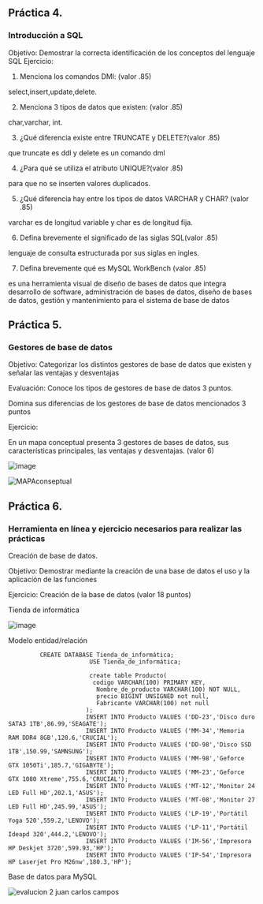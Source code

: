 ## Práctica 4.
### Introducción a SQL
Objetivo: Demostrar la correcta identificación de los conceptos del lenguaje SQL
Ejercicio:

1. Menciona los comandos DMl: (valor .85)

select,insert,update,delete.

2. Menciona 3 tipos de datos que existen: (valor .85)

char,varchar, int.

3. ¿Qué diferencia existe entre TRUNCATE y DELETE?(valor .85)

que truncate es ddl y delete es un comando dml

4. ¿Para qué se utiliza el atributo UNIQUE?(valor .85)

para que no se inserten valores duplicados.

5. ¿Qué diferencia hay entre los tipos de datos VARCHAR y CHAR? (valor .85)

varchar es de longitud variable y char es de longitud fija.

6. Defina brevemente el significado de las siglas SQL(valor .85)

lenguaje de consulta estructurada por sus siglas en ingles.

7. Defina brevemente qué es MySQL WorkBench (valor .85)


 es una herramienta visual de diseño de bases de datos que integra desarrollo de software, administración de bases de datos, diseño de bases de datos, gestión y mantenimiento para el sistema de base de datos 

## Práctica 5.
### Gestores de base de datos

Objetivo: Categorizar los distintos gestores de base de datos que existen y señalar las
ventajas y desventajas

Evaluación: Conoce los tipos de gestores de base de datos 3 puntos.

Domina sus diferencias de los gestores de base de datos mencionados 3 puntos

Ejercicio:

En un mapa conceptual presenta 3 gestores de bases de datos, sus características
principales, las ventajas y desventajas. (valor 6)

![image](https://user-images.githubusercontent.com/91554777/170415427-e2b7321b-a97f-43b0-ac24-6e506c307e6b.png)


![MAPAconseptual](https://user-images.githubusercontent.com/101900664/170423553-d5cc98e4-9e3c-4980-b78e-3a22ac6e90f3.png)


## Práctica 6.
### Herramienta en línea y ejercicio necesarios para realizar las prácticas

Creación de base de datos.

Objetivo: Demostrar mediante la creación de una base de datos el uso y la aplicación de
las funciones

Ejercicio: Creación de la base de datos (valor 18 puntos)

Tienda de informática

![image](https://user-images.githubusercontent.com/91554777/170415101-717bca19-3644-46a9-8a57-8d5940c5d283.png)




Modelo entidad/relación
  
  
             CREATE DATABASE Tienda_de_informática;
                           USE Tienda_de_informática;

                           create table Producto(
                            codigo VARCHAR(100) PRIMARY KEY,
                             Nombre_de_producto VARCHAR(100) NOT NULL,
                             precio BIGINT UNSIGNED not null,
                             Fabricante VARCHAR(100) not null
                          );
                          INSERT INTO Producto VALUES ('DD-23','Disco duro SATA3 1TB',86.99,'SEAGATE');
                          INSERT INTO Producto VALUES ('MM-34','Memoria RAM DDR4 8GB',120.6,'CRUCIAL');
                          INSERT INTO Producto VALUES ('DD-98','Disco SSD 1TB',150.99,'SAMNSUNG');
                          INSERT INTO Producto VALUES ('MM-98','Geforce GTX 1050Ti',185.7,'GIGABYTE');
                          INSERT INTO Producto VALUES ('MM-23','Geforce GTX 1080 Xtreme',755.6,'CRUCIAL');
                          INSERT INTO Producto VALUES ('MT-12','Monitor 24 LED Full HD',202.1,'ASUS');
                          INSERT INTO Producto VALUES ('MT-08','Monitor 27 LED Full HD',245.99,'ASUS');
                          INSERT INTO Producto VALUES ('LP-19','Portátil Yoga 520',559.2,'LENOVO');
                          INSERT INTO Producto VALUES ('LP-11','Portátil Ideapd 320',444.2,'LENOVO');
                          INSERT INTO Producto VALUES ('IM-56','Impresora HP Deskjet 3720',599.93,'HP');
                          INSERT INTO Producto VALUES ('IP-54','Impresora HP Laserjet Pro M26nw',180.3,'HP');
               



Base de datos para MySQL


![evalucion 2 juan carlos campos](https://user-images.githubusercontent.com/101900664/170512612-4c142539-d3c4-4f42-86cc-f8d054235193.png)



